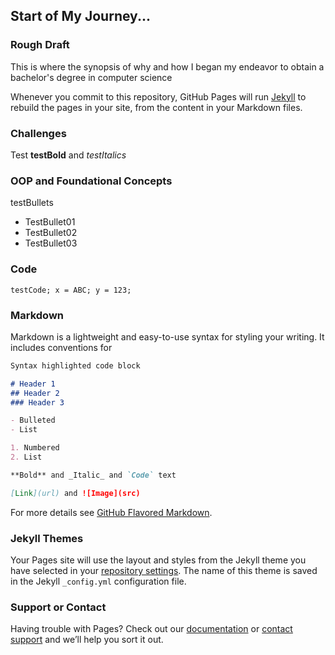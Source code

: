 ## Start of My Journey...

### Rough Draft
This is where the synopsis of why and how I began my endeavor to obtain a bachelor's degree in computer science

Whenever you commit to this repository, GitHub Pages will run [Jekyll](https://jekyllrb.com/) to rebuild the pages in your site, from the content in your Markdown files.

### Challenges
Test
**testBold** and _testItalics_

### OOP and Foundational Concepts
testBullets
- TestBullet01
- TestBullet02
- TestBullet03

### Code
`testCode;
x = ABC;
y = 123;`

### Markdown

Markdown is a lightweight and easy-to-use syntax for styling your writing. It includes conventions for

```markdown
Syntax highlighted code block

# Header 1
## Header 2
### Header 3

- Bulleted
- List

1. Numbered
2. List

**Bold** and _Italic_ and `Code` text

[Link](url) and ![Image](src)
```

For more details see [GitHub Flavored Markdown](https://guides.github.com/features/mastering-markdown/).

### Jekyll Themes

Your Pages site will use the layout and styles from the Jekyll theme you have selected in your [repository settings](https://github.com/RWorker321/RWorker/settings/pages). The name of this theme is saved in the Jekyll `_config.yml` configuration file.

### Support or Contact

Having trouble with Pages? Check out our [documentation](https://docs.github.com/categories/github-pages-basics/) or [contact support](https://support.github.com/contact) and we’ll help you sort it out.
